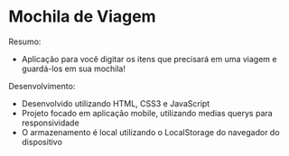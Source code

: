 # Mochila de Viagem

Resumo:
- Aplicação para você digitar os itens que precisará em uma viagem e guardá-los em sua mochila!

Desenvolvimento:
- Desenvolvido utilizando HTML, CSS3 e JavaScript
- Projeto focado em aplicação mobile, utilizando medias querys para responsividade
- O armazenamento é local utilizando o LocalStorage do navegador do dispositivo
